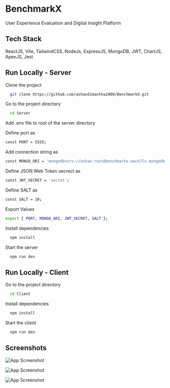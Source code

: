 
# BenchmarkX

User Experience Evaluation and Digital Insight Platform
## Tech Stack

ReactJS, Vite, TailwindCSS, NodeJs, ExpressJS, MongoDB, JWT, ChartJS, ApexJS, Jest
## Run Locally - Server

Clone the project

```bash
  git clone https://github.com/ashandimantha2000/BenchmarkX.git
```

Go to the project directory

```bash
  cd Server
```
Add .env file to root of the server directory

Define port as

```bash
const PORT = 5555;
```
Add connection string as

```bash
const MONGO_URI = 'mongodb+srv://ashan:root@benchmarkx.wwck7lx.mongodb.net/benchmarkx?retryWrites=true&w=majority&appName=BenchmarkX';

```
Define JSON Web Token secrect as
```bash
const JWT_SECRET = 'secret';
```
Define SALT as
```bash
const SALT = 10;
```
Export Values
```bash
export { PORT, MONGO_URI, JWT_SECRET, SALT };
```

Install dependencies

```bash
  npm install
```

Start the server

```bash
  npm run dev
```


## Run Locally - Client

Go to the project directory

```bash
  cd Client
```
Install dependencies

```bash
  npm install
```
Start the client

```bash
  npm run dev
```
## Screenshots

![App Screenshot](https://i.ibb.co/6PYqPhT/Capture1.png)

![App Screenshot](https://i.ibb.co/qWX6bwf/Capture2.png)

![App Screenshot](https://i.ibb.co/V9Ds0Xd/Capture3.png)

